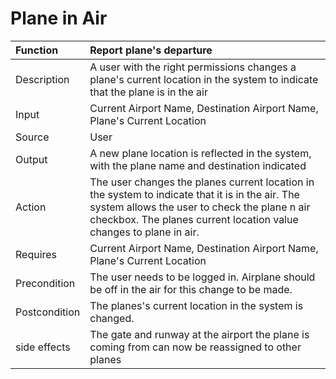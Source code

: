 # Plane in Air 

|Function|Report plane's departure|
|:-------|:----------|
|Description|A user with the right permissions changes a plane's current location in the system to indicate that the plane is in the air |
|Input |Current Airport Name, Destination Airport Name, Plane's Current Location|
|Source | User|
|Output |A new plane location is reflected in the system, with the plane name and destination indicated|
|Action|The user changes the planes current location in the system to indicate that it is in the air. The system allows the user to check the plane n air checkbox. The planes current location value changes to plane in air.|  
|Requires|Current Airport Name, Destination Airport Name, Plane's Current Location|
|Precondition|The user needs to be logged in. Airplane should be off in the air for this change to be made.  
|Postcondition|The planes's current location in the system is changed. 
|side effects|The gate and runway at the airport the plane is coming from can now be reassigned to other planes|
